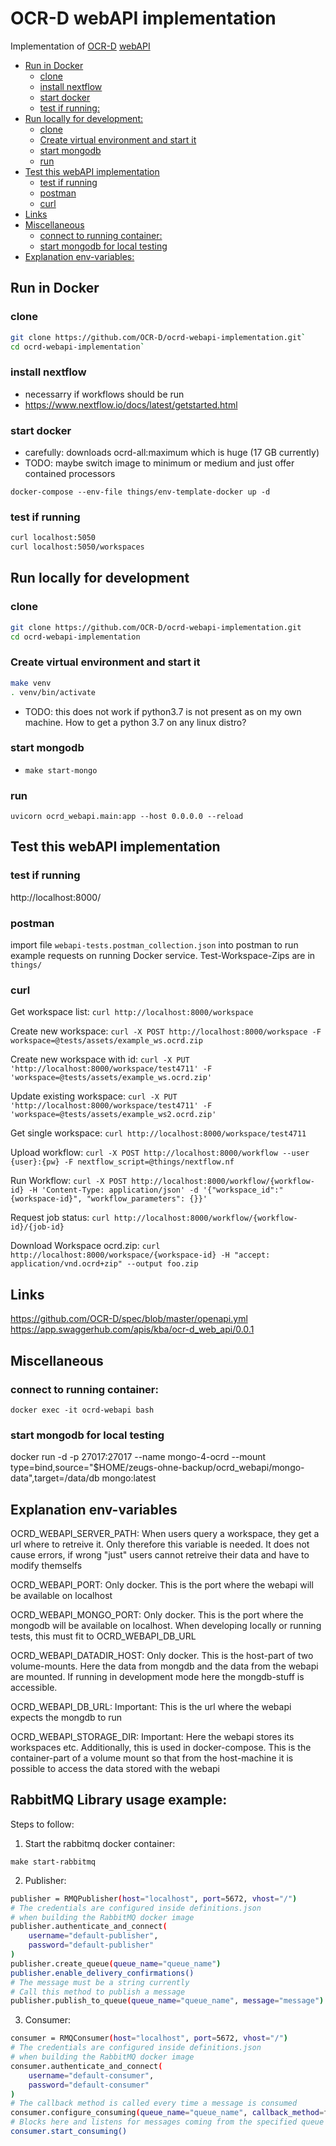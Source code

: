 # OCR-D webAPI implementation

Implementation of [OCR-D](https://ocr-d.de/en/) [webAPI](https://github.com/OCR-D/spec/blob/master/openapi.yml)

[rem]: BEGIN-MARKDOWN-TOC
* [Run in Docker](#run-in-docker)
	* [clone](#clone)
	* [install nextflow](#install-nextflow)
	* [start docker](#start-docker)
	* [test if running:](#test-if-running)
* [Run locally for development:](#run-locally-for-development)
	* [clone](#clone-1)
	* [Create virtual environment and start it](#create-virtual-environment-and-start-it)
	* [start mongodb](#start-mongodb)
	* [run](#run)
* [Test this webAPI implementation](#test-this-webapi-implementation)
	* [test if running](#test-if-running-1)
	* [postman](#postman)
	* [curl](#curl)
* [Links](#links)
* [Miscellaneous](#miscellaneous)
	* [connect to running container:](#connect-to-running-container)
	* [start mongodb for local testing](#start-mongodb-for-local-testing)
* [Explanation env-variables:](#explanation-env-variables)

[rem]: END-MARKDOWN-TOC

## Run in Docker
### clone
```bash
git clone https://github.com/OCR-D/ocrd-webapi-implementation.git`
cd ocrd-webapi-implementation`
```

### install nextflow
- necessarry if workflows should be run
- https://www.nextflow.io/docs/latest/getstarted.html

### start docker
- carefully: downloads ocrd-all:maximum which is huge (17 GB currently)
- TODO: maybe switch image to minimum or medium and just offer contained processors
```
docker-compose --env-file things/env-template-docker up -d
```

### test if running
```bash
curl localhost:5050
curl localhost:5050/workspaces
```

## Run locally for development
### clone
```bash
git clone https://github.com/OCR-D/ocrd-webapi-implementation.git
cd ocrd-webapi-implementation
```


### Create virtual environment and start it
```bash
make venv
. venv/bin/activate
```

- TODO: this does not work if python3.7 is not present as on my own machine. How to get a python
  3.7 on any linux distro?

### start mongodb
- `make start-mongo`

### run
`uvicorn ocrd_webapi.main:app --host 0.0.0.0 --reload`


## Test this webAPI implementation
### test if running
http://localhost:8000/

### postman
import file `webapi-tests.postman_collection.json` into postman to run example requests on running
Docker service. Test-Workspace-Zips are in `things/`

### curl
Get workspace list:
`curl http://localhost:8000/workspace`

Create new workspace:
`curl -X POST http://localhost:8000/workspace -F workspace=@tests/assets/example_ws.ocrd.zip`

Create new workspace with id:
`curl -X PUT 'http://localhost:8000/workspace/test4711' -F 'workspace=@tests/assets/example_ws.ocrd.zip'`

Update existing workspace:
`curl -X PUT 'http://localhost:8000/workspace/test4711' -F 'workspace=@tests/assets/example_ws2.ocrd.zip'`

Get single workspace:
`curl http://localhost:8000/workspace/test4711`

Upload workflow:
`curl -X POST http://localhost:8000/workflow --user {user}:{pw} -F nextflow_script=@things/nextflow.nf`

Run Workflow:
`curl -X POST http://localhost:8000/workflow/{workflow-id} -H 'Content-Type: application/json' -d '{"workspace_id":"{workspace-id}", "workflow_parameters": {}}'`

Request job status:
`curl http://localhost:8000/workflow/{workflow-id}/{job-id}`

Download Workspace ocrd.zip:
`curl http://localhost:8000/workspace/{workspace-id} -H "accept: application/vnd.ocrd+zip" --output foo.zip`

## Links
<https://github.com/OCR-D/spec/blob/master/openapi.yml>
<https://app.swaggerhub.com/apis/kba/ocr-d_web_api/0.0.1>


## Miscellaneous

### connect to running container:
`docker exec -it ocrd-webapi bash`

### start mongodb for local testing
docker run -d -p 27017:27017 --name mongo-4-ocrd --mount type=bind,source="$HOME/zeugs-ohne-backup/ocrd_webapi/mongo-data",target=/data/db  mongo:latest


## Explanation env-variables

OCRD_WEBAPI_SERVER_PATH:
When users query a workspace, they get a url where to retreive it. Only therefore this variable is
needed. It does not cause errors, if wrong "just" users cannot retreive their data and have to
modify themselfs

OCRD_WEBAPI_PORT:
Only docker. This is the port where the webapi will be available on localhost

OCRD_WEBAPI_MONGO_PORT:
Only docker. This is the port where the mongodb will be available on localhost. When developing
locally or running tests, this must fit to OCRD_WEBAPI_DB_URL

OCRD_WEBAPI_DATADIR_HOST:
Only docker. This is the host-part of two volume-mounts. Here the data from mongdb and the data
from the webapi are mounted. If running in development mode here the mongdb-stuff is accessible.

OCRD_WEBAPI_DB_URL:
Important: This is the url where the webapi expects the mongdb to run

OCRD_WEBAPI_STORAGE_DIR:
Important: Here the webapi stores its workspaces etc. Additionally, this is used in docker-compose.
This is the container-part of a volume mount so that from the host-machine it is possible to access
the data stored with the webapi

## RabbitMQ Library usage example:

Steps to follow:
1. Start the rabbitmq docker container:
```commandline
make start-rabbitmq
```
2. Publisher:
```bash
publisher = RMQPublisher(host="localhost", port=5672, vhost="/")
# The credentials are configured inside definitions.json
# when building the RabbitMQ docker image
publisher.authenticate_and_connect(
	username="default-publisher",
	password="default-publisher"
)
publisher.create_queue(queue_name="queue_name")
publisher.enable_delivery_confirmations()
# The message must be a string currently
# Call this method to publish a message
publisher.publish_to_queue(queue_name="queue_name", message="message")
```
3. Consumer:
```bash
consumer = RMQConsumer(host="localhost", port=5672, vhost="/")
# The credentials are configured inside definitions.json
# when building the RabbitMQ docker image
consumer.authenticate_and_connect(
	username="default-consumer",
	password="default-consumer"
)
# The callback method is called every time a message is consumed
consumer.configure_consuming(queue_name="queue_name", callback_method=funcPtr)
# Blocks here and listens for messages coming from the specified queue
consumer.start_consuming()  
```
